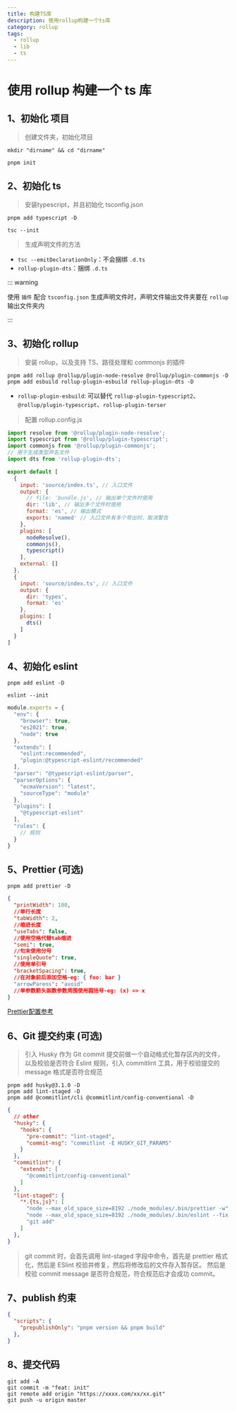 ```yaml
---
title: 构建TS库
description: 使用rollup构建一个ts库
category: rollup
tags:
  - rollup
  - lib
  - ts
---
```


# 使用 rollup 构建一个 ts 库

## 1、初始化 项目

> 创建文件夹，初始化项目

```shell
mkdir "dirname" && cd "dirname"

pnpm init
```

## 2、初始化 ts

> 安装typescript，并且初始化 tsconfig.json

```shell
pnpm add typescript -D

tsc --init

```

> 生成声明文件的方法

* `tsc --emitDeclarationOnly`：不会捆绑 `.d.ts`
* `rollup-plugin-dts`：捆绑 `.d.ts`

::: warning

使用 `插件` 配合 `tsconfig.json` 生成声明文件时，声明文件输出文件夹要在 `rollup` 输出文件夹内

:::


## 3、初始化 rollup

> 安装 rollup，以及支持 TS、路径处理和 commonjs 的插件

```shell
pnpm add rollup @rollup/plugin-node-resolve @rollup/plugin-commonjs -D
pnpm add esbuild rollup-plugin-esbuild rollup-plugin-dts -D
```
* `rollup-plugin-esbuild`: 可以替代 `rollup-plugin-typescript2`、`@rollup/plugin-typescript`、`rollup-plugin-terser`


> 配置 rollup.config.js

```javascript
import resolve from '@rollup/plugin-node-resolve';
import typescript from '@rollup/plugin-typescript';
import commonjs from '@rollup/plugin-commonjs';
// 用于生成类型声名文件
import dts from 'rollup-plugin-dts';

export default [
  {
    input: 'source/index.ts', // 入口文件
    output: {
      // file: 'bundle.js', // 输出单个文件时使用
      dir: 'lib', // 输出多个文件时使用
      format: 'es', // 输出模式
      exports: 'named' // 入口文件有多个导出时，取消警告
    },
    plugins: [
      nodeResolve(),
      commonjs(),
      typescript()
    ],
    external: []
  },
  {
    input: 'source/index.ts', // 入口文件
    output: {
      dir: 'types',
      format: 'es'
    },
    plugins: [
      dts()
    ]
  }
]

```

## 4、初始化 eslint

```shell
pnpm add eslint -D

eslint --init
```

```javascript
module.exports = {
  "env": {
    "browser": true,
    "es2021": true,
    "node": true
  },
  "extends": [
    "eslint:recommended",
    "plugin:@typescript-eslint/recommended"
  ],
  "parser": "@typescript-eslint/parser",
  "parserOptions": {
    "ecmaVersion": "latest",
    "sourceType": "module"
  },
  "plugins": [
    "@typescript-eslint"
  ],
  "rules": {
    // 规则
  }
}
```

## 5、Prettier (可选)

```shell
pnpm add prettier -D
```

```json lines
{
  "printWidth": 100,
  //单行长度
  "tabWidth": 2,
  //缩进长度
  "useTabs": false,
  //使用空格代替tab缩进
  "semi": true,
  //句末使用分号
  "singleQuote": true,
  //使用单引号
  "bracketSpacing": true,
  //在对象前后添加空格-eg: { foo: bar }
  "arrowParens": "avoid"
  //单参数箭头函数参数周围使用圆括号-eg: (x) => x
}
```

[Prettier配置参考](https://prettier.io/docs/en/options.html)


## 6、Git 提交约束 (可选)

> 引入 Husky 作为 Git commit 提交前做一个自动格式化暂存区内的文件，以及校验是否符合 Eslint 规则，引入 commitlint 工具，用于校验提交的 message 格式是否符合规范

```shell
pnpm add husky@3.1.0 -D
pnpm add lint-staged -D
pnpm add @commitlint/cli @commitlint/config-conventional -D
```

```json lines
{
  // other
  "husky": {
    "hooks": {
      "pre-commit": "lint-staged",
      "commit-msg": "commitlint -E HUSKY_GIT_PARAMS"
    }
  },
  "commitlint": {
    "extends": [
      "@commitlint/config-conventional"
    ]
  },
  "lint-staged": {
    "*.{ts,js}": [
      "node --max_old_space_size=8192 ./node_modules/.bin/prettier -w",
      "node --max_old_space_size=8192 ./node_modules/.bin/eslint --fix --color",
      "git add"
    ]
  },
}
```

> git commit 时，会首先调用 lint-staged 字段中命令，首先是 prettier 格式化，然后是 ESlint 校验并修复，然后将修改后的文件存入暂存区。 然后是校验 commit message 是否符合规范，符合规范后才会成功
> commit。

## 7、publish 约束

```json lines
{
  "scripts": {
    "prepublishOnly": "pnpm version && pnpm build"
  },
}
```

## 8、提交代码

```shell
git add -A
git commit -m "feat: init"
git remote add origin "https://xxxx.com/xx/xx.git"
git push -u origin master
```
